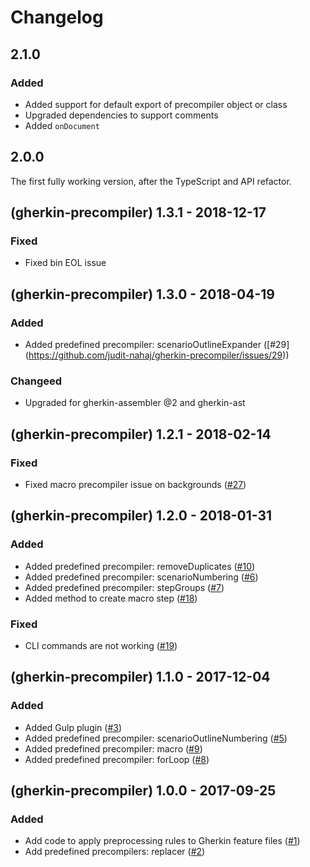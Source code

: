 # Changelog

## 2.1.0

### Added

- Added support for default export of precompiler object or class
- Upgraded dependencies to support comments
- Added `onDocument`

## 2.0.0

The first fully working version, after the TypeScript and API refactor.

## (gherkin-precompiler) 1.3.1 - 2018-12-17

### Fixed

- Fixed bin EOL issue

## (gherkin-precompiler) 1.3.0 - 2018-04-19

### Added

- Added predefined precompiler: scenarioOutlineExpander ([#29]
(https://github.com/judit-nahaj/gherkin-precompiler/issues/29))

### Changeed

- Upgraded for gherkin-assembler @2 and gherkin-ast

## (gherkin-precompiler) 1.2.1 - 2018-02-14

### Fixed

- Fixed macro precompiler issue on backgrounds ([#27](http://github.com/judit-nahaj/gherkin-precompiler/issues/27))

## (gherkin-precompiler) 1.2.0 - 2018-01-31

### Added

- Added predefined precompiler: removeDuplicates ([#10](https://github.com/judit-nahaj/gherkin-precompiler/issues/10))
- Added predefined precompiler: scenarioNumbering ([#6](https://github.com/judit-nahaj/gherkin-precompiler/issues/6))
- Added predefined precompiler: stepGroups ([#7](https://github.com/judit-nahaj/gherkin-precompiler/issues/7))
- Added method to create macro step ([#18](https://github.com/judit-nahaj/gherkin-precompiler/issues/18))

### Fixed

- CLI commands are not working ([#19](http://github.com/judit-nahaj/gherkin-precompiler/issues/19))

## (gherkin-precompiler) 1.1.0 - 2017-12-04

### Added

- Added Gulp plugin ([#3](https://github.com/judit-nahaj/gherkin-precompiler/issues/3))
- Added predefined precompiler: scenarioOutlineNumbering ([#5](https://github.com/judit-nahaj/gherkin-precompiler/issues/5))
- Added predefined precompiler: macro ([#9](https://github.com/judit-nahaj/gherkin-precompiler/issues/9))
- Added predefined precompiler: forLoop ([#8](https://github.com/judit-nahaj/gherkin-precompiler/issues/8))

## (gherkin-precompiler) 1.0.0 - 2017-09-25

### Added

- Add code to apply preprocessing rules to Gherkin feature files ([#1](https://github.com/judit-nahaj/gherkin-precompiler/issues/1))
- Add predefined precompilers: replacer ([#2](https://github.com/judit-nahaj/gherkin-precompiler/issues/2))